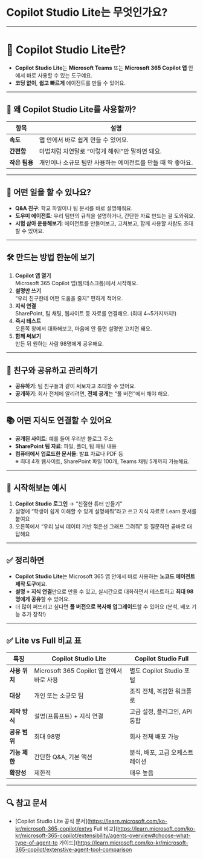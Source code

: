 # Copilot Studio Lite는 무엇인가요?

----

# 🎯 Copilot Studio Lite란?

- **Copilot Studio Lite**는 **Microsoft Teams** 또는 **Microsoft 365 Copilot 앱**  안에서 바로 사용할 수 있는 도구예요.
- **코딩 없이**, **쉽고 빠르게** 에이전트를 만들 수 있어요.

---

## 🌟 왜 Copilot Studio Lite를 사용할까?

| 항목 | 설명 |
|---|---|
| **속도** | 앱 안에서 바로 쉽게 만들 수 있어요. |
| **간편함** | 마법처럼 자연말로 “이렇게 해줘!”만 말하면 돼요. |
| **작은 팀용** | 개인이나 소규모 팀만 사용하는 에이전트를 만들 때 딱 좋아요. |

---

## 🧩 어떤 일을 할 수 있나요?

- **Q&A 친구**: 학교 파일이나 팀 문서를 바로 설명해줘요.
- **도우미 에이전트**: 우리 팀만의 규칙을 설명하거나, 간단한 자료 만드는 걸 도와줘요.
- **시험 삼아 운용해보기**: 에이전트를 만들어보고, 고쳐보고, 함께 사용할 사람도 초대할 수 있어요.

---

## 🛠 만드는 방법 한눈에 보기

1. **Copilot 앱 열기**  
   Microsoft 365 Copilot 앱(웹/데스크톱)에서 시작해요.
2. **설명만 쓰기**  
   “우리 친구한테 어떤 도움을 줄지” 편하게 적어요.
3. **지식 연결**  
   SharePoint, 팀 채팅, 웹사이트 등 자료를 연결해요. (최대 4~5가지까지!)
4. **즉시 테스트**  
   오른쪽 창에서 대화해보고, 마음에 안 들면 설명만 고치면 돼요.
5. **함께 써보기**  
   만든 뒤 원하는 사람 98명에게 공유해요.

---

## 🤝 친구와 공유하고 관리하기

- **공유하기**: 팀 친구들과 같이 써보자고 초대할 수 있어요.
- **공개하기**: 회사 전체에 알리려면, **전체 공개**는 “풀 버전”에서 해야 해요.

---

## 📚 어떤 지식도 연결할 수 있어요

- **공개된 사이트**: 예를 들어 우리반 블로그 주소
- **SharePoint 팀 자료**: 파일, 폴더, 팀 채팅 내용
- **컴퓨터에서 업로드한 문서들**: 발표 자료나 PDF 등  
※ 최대 4개 웹사이트, SharePoint 파일 100개, Teams 채팅 5개까지 가능해요.

---

## 🚀 시작해보는 예시

1. **Copilot Studio 로그인** → “친절한 튜터 만들기”
2. 설명에 “학생이 쉽게 이해할 수 있게 설명해줘”라고 쓰고 지식 자료로 Learn 문서를 붙여요
3. 오른쪽에서 “우리 날씨 데이터 기반 꺾은선 그래프 그려줘” 등 질문하면 곧바로 대답해요

---

## ✅ 정리하면

- **Copilot Studio Lite**는 Microsoft 365 앱 안에서 바로 사용하는 **노코드 에이전트 제작 도구**예요.
- **설명 + 지식 연결**만으로 만들 수 있고, 실시간으로 대화하면서 테스트하고 **최대 98명에게 공유**할 수 있어요.
- 더 많이 퍼뜨리고 싶다면 **풀 버전으로 복사해 업그레이드**할 수 있어요 (분석, 배포 기능 추가 장착!)

---

## ✅ Lite vs Full 비교 표

| 특징 | **Copilot Studio Lite** | **Copilot Studio Full** |
|---|---|---|
| **사용 위치** | Microsoft 365 Copilot 앱 안에서 바로 사용 | 별도 Copilot Studio 포털 |
| **대상** | 개인 또는 소규모 팀 | 조직 전체, 복잡한 워크플로 |
| **제작 방식** | 설명(프롬프트) + 지식 연결 | 고급 설정, 플러그인, API 통합 |
| **공유 범위** | 최대 98명 | 회사 전체 배포 가능 |
| **기능 제한** | 간단한 Q&A, 기본 액션 | 분석, 배포, 고급 오케스트레이션 |
| **확장성** | 제한적 | 매우 높음 |

---


## 🔍 참고 문서
- [Copilot Studio Lite 공식 문서](https://learn.microsoft.com/ko-kr/microsoft-365-copilot/extvs Full 비교](https://learn.microsoft.com/ko-kr/microsoft-365-copilot/extensibility/agents-overview#choose-what-type-of-agent-to 가이드](https://learn.microsoft.com/ko-kr/microsoft-365-copilot/extenstive-agent-tool-comparison
